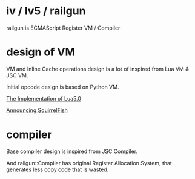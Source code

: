 # iv / lv5 / railgun

railgun is ECMAScript Register VM / Compiler

# design of VM

VM and Inline Cache operations design is a lot of inspired from Lua VM & JSC VM.

Initial opcode design is based on Python VM.

[The Implementation of Lua5.0](http://www.tecgraf.puc-rio.br/~lhf/ftp/doc/jucs05.pdf)

[Announcing SquirrelFish](http://www.webkit.org/blog/189/announcing-squirrelfish/)

# compiler

Base compiler design is inspired from JSC Compiler.

And railgun::Compiler has original Register Allocation System, that generates less copy code that is wasted.
